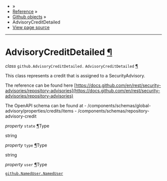 - »
- [Reference](https://pygithub.readthedocs.io/en/stable/reference.html) »
- [Github objects](https://pygithub.readthedocs.io/en/stable/github_objects.html) »
- AdvisoryCreditDetailed
- [View page source](https://pygithub.readthedocs.io/en/stable/_sources/github_objects/AdvisoryCreditDetailed.rst.txt)

* * *

# AdvisoryCreditDetailed [¶](https://pygithub.readthedocs.io/en/stable/github_objects/AdvisoryCreditDetailed.html\#advisorycreditdetailed "Permalink to this headline")

_class_ `github.AdvisoryCreditDetailed.` `AdvisoryCreditDetailed` [¶](https://pygithub.readthedocs.io/en/stable/github_objects/AdvisoryCreditDetailed.html#github.AdvisoryCreditDetailed.AdvisoryCreditDetailed "Permalink to this definition")

This class represents a credit that is assigned to a SecurityAdvisory.

The reference can be found here
[https://docs.github.com/en/rest/security-advisories/repository-advisories](https://docs.github.com/en/rest/security-advisories/repository-advisories)

The OpenAPI schema can be found at
\- /components/schemas/global-advisory/properties/credits/items
\- /components/schemas/repository-advisory-credit

_property_ `state` [¶](https://pygithub.readthedocs.io/en/stable/github_objects/AdvisoryCreditDetailed.html#github.AdvisoryCreditDetailed.AdvisoryCreditDetailed.state "Permalink to this definition")Type

string

_property_ `type` [¶](https://pygithub.readthedocs.io/en/stable/github_objects/AdvisoryCreditDetailed.html#github.AdvisoryCreditDetailed.AdvisoryCreditDetailed.type "Permalink to this definition")Type

string

_property_ `user` [¶](https://pygithub.readthedocs.io/en/stable/github_objects/AdvisoryCreditDetailed.html#github.AdvisoryCreditDetailed.AdvisoryCreditDetailed.user "Permalink to this definition")Type

[`github.NamedUser.NamedUser`](https://pygithub.readthedocs.io/en/stable/github_objects/NamedUser.html#github.NamedUser.NamedUser "github.NamedUser.NamedUser")